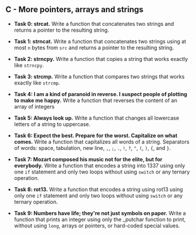 ## C - More pointers, arrays and strings

- **Task 0: strcat.** Write a function that concatenates two strings and returns a pointer to the resulting string.
- **Task 1: strncat.** Write a function that concatenates two strings using at most `n` bytes from `src` and returns a pointer to the resulting string.
- **Task 2: strncpy.** Write a function that copies a string that works exactly like `strncpy`.
- **Task 3: strcmp.** Write a function that compares two strings that works exactly like `strcmp`.
- **Task 4: I am a kind of paranoid in reverse. I suspect people of plotting to make me happy.** Write a function that reverses the content of an array of integers
- **Task 5: Always look up.** Write a function that changes all lowercase letters of a string to uppercase.
- **Task 6: Expect the best. Prepare for the worst. Capitalize on what comes.** Write a function that capitalizes all words of a string. Separators of words: space, tabulation, new line, `,`, `;`, `.`, `!`, `?`, `"`, `(`, `)`, `{`, and `}`.
- **Task 7: Mozart composed his music not for the elite, but for everybody.** Write a function that encodes a string into 1337 using only one `if` statement and only two loops without using `switch` or any ternary operation.

- **Task 8: rot13.** Write a function that encodes a string using rot13 using only one `if` statement and only two loops without using `switch` or any ternary operation.
- **Task 9: Numbers have life; they're not just symbols on paper.** Write a function that prints an integer using only the \_putchar function to print, without using `long`, arrays or pointers, or hard-coded special values.
